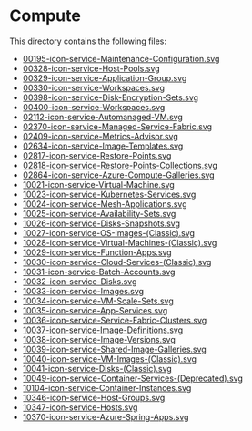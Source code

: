 # Compute
This directory contains the following files:

- [00195-icon-service-Maintenance-Configuration.svg](00195-icon-service-Maintenance-Configuration.svg)
- [00328-icon-service-Host-Pools.svg](00328-icon-service-Host-Pools.svg)
- [00329-icon-service-Application-Group.svg](00329-icon-service-Application-Group.svg)
- [00330-icon-service-Workspaces.svg](00330-icon-service-Workspaces.svg)
- [00398-icon-service-Disk-Encryption-Sets.svg](00398-icon-service-Disk-Encryption-Sets.svg)
- [00400-icon-service-Workspaces.svg](00400-icon-service-Workspaces.svg)
- [02112-icon-service-Automanaged-VM.svg](02112-icon-service-Automanaged-VM.svg)
- [02370-icon-service-Managed-Service-Fabric.svg](02370-icon-service-Managed-Service-Fabric.svg)
- [02409-icon-service-Metrics-Advisor.svg](02409-icon-service-Metrics-Advisor.svg)
- [02634-icon-service-Image-Templates.svg](02634-icon-service-Image-Templates.svg)
- [02817-icon-service-Restore-Points.svg](02817-icon-service-Restore-Points.svg)
- [02818-icon-service-Restore-Points-Collections.svg](02818-icon-service-Restore-Points-Collections.svg)
- [02864-icon-service-Azure-Compute-Galleries.svg](02864-icon-service-Azure-Compute-Galleries.svg)
- [10021-icon-service-Virtual-Machine.svg](10021-icon-service-Virtual-Machine.svg)
- [10023-icon-service-Kubernetes-Services.svg](10023-icon-service-Kubernetes-Services.svg)
- [10024-icon-service-Mesh-Applications.svg](10024-icon-service-Mesh-Applications.svg)
- [10025-icon-service-Availability-Sets.svg](10025-icon-service-Availability-Sets.svg)
- [10026-icon-service-Disks-Snapshots.svg](10026-icon-service-Disks-Snapshots.svg)
- [10027-icon-service-OS-Images-(Classic).svg](10027-icon-service-OS-Images-(Classic).svg)
- [10028-icon-service-Virtual-Machines-(Classic).svg](10028-icon-service-Virtual-Machines-(Classic).svg)
- [10029-icon-service-Function-Apps.svg](10029-icon-service-Function-Apps.svg)
- [10030-icon-service-Cloud-Services-(Classic).svg](10030-icon-service-Cloud-Services-(Classic).svg)
- [10031-icon-service-Batch-Accounts.svg](10031-icon-service-Batch-Accounts.svg)
- [10032-icon-service-Disks.svg](10032-icon-service-Disks.svg)
- [10033-icon-service-Images.svg](10033-icon-service-Images.svg)
- [10034-icon-service-VM-Scale-Sets.svg](10034-icon-service-VM-Scale-Sets.svg)
- [10035-icon-service-App-Services.svg](10035-icon-service-App-Services.svg)
- [10036-icon-service-Service-Fabric-Clusters.svg](10036-icon-service-Service-Fabric-Clusters.svg)
- [10037-icon-service-Image-Definitions.svg](10037-icon-service-Image-Definitions.svg)
- [10038-icon-service-Image-Versions.svg](10038-icon-service-Image-Versions.svg)
- [10039-icon-service-Shared-Image-Galleries.svg](10039-icon-service-Shared-Image-Galleries.svg)
- [10040-icon-service-VM-Images-(Classic).svg](10040-icon-service-VM-Images-(Classic).svg)
- [10041-icon-service-Disks-(Classic).svg](10041-icon-service-Disks-(Classic).svg)
- [10049-icon-service-Container-Services-(Deprecated).svg](10049-icon-service-Container-Services-(Deprecated).svg)
- [10104-icon-service-Container-Instances.svg](10104-icon-service-Container-Instances.svg)
- [10346-icon-service-Host-Groups.svg](10346-icon-service-Host-Groups.svg)
- [10347-icon-service-Hosts.svg](10347-icon-service-Hosts.svg)
- [10370-icon-service-Azure-Spring-Apps.svg](10370-icon-service-Azure-Spring-Apps.svg)
